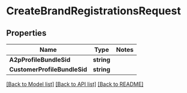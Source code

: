 # CreateBrandRegistrationsRequest

## Properties
Name | Type | Notes
------------ | ------------- | -------------
**A2pProfileBundleSid** | **string** | 
**CustomerProfileBundleSid** | **string** | 

[[Back to Model list]](../README.md#documentation-for-models) [[Back to API list]](../README.md#documentation-for-api-endpoints) [[Back to README]](../README.md)


